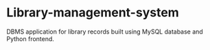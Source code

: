 # Library-management-system
DBMS application for library records built using MySQL database and Python frontend.
